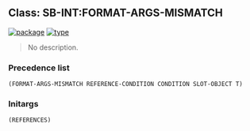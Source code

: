 ## Class: SB-INT:FORMAT-ARGS-MISMATCH
[![package](https://img.shields.io/badge/Package-SB--INT-5f9ea0.svg?style=social&colorA=999999)](../) [![type](https://img.shields.io/badge/Type-Class-5f9ea0.svg?style=social&colorA=999999)](../#class) 

> No description.

### Precedence list
```
(FORMAT-ARGS-MISMATCH REFERENCE-CONDITION CONDITION SLOT-OBJECT T)
```
### Initargs
```
(REFERENCES)
```
